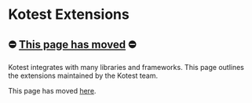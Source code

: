 Kotest Extensions
====================

## ⛔️ [This page has moved](https://kotest.io/docs/extensions/extensions.html) ⛔ ️

Kotest integrates with many libraries and frameworks. This page outlines the extensions maintained by the Kotest team.

This page has moved [here](https://kotest.io/docs/extensions/extensions.html).
